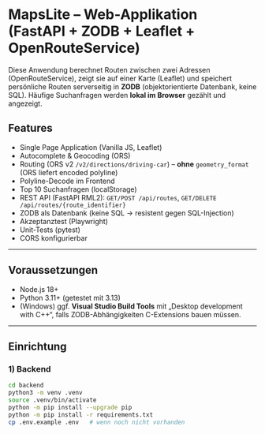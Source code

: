 # MapsLite – Web-Applikation (FastAPI + ZODB + Leaflet + OpenRouteService)

Diese Anwendung berechnet Routen zwischen zwei Adressen (OpenRouteService), zeigt sie auf einer Karte (Leaflet) und speichert persönliche Routen serverseitig in **ZODB** (objektorientierte Datenbank, keine SQL). Häufige Suchanfragen werden **lokal im Browser** gezählt und angezeigt.

## Features

- Single Page Application (Vanilla JS, Leaflet)
- Autocomplete & Geocoding (ORS)
- Routing (ORS v2 `/v2/directions/driving-car`) – **ohne** `geometry_format` (ORS liefert encoded polyline)
- Polyline-Decode im Frontend
- Top 10 Suchanfragen (localStorage)
- REST API (FastAPI RML2): `GET/POST /api/routes`, `GET/DELETE /api/routes/{route_identifier}`
- ZODB als Datenbank (keine SQL → resistent gegen SQL-Injection)
- Akzeptanztest (Playwright)
- Unit-Tests (pytest)
- CORS konfigurierbar

---

## Voraussetzungen

- Node.js 18+
- Python 3.11+ (getestet mit 3.13)
- (Windows) ggf. **Visual Studio Build Tools** mit „Desktop development with C++“, falls ZODB-Abhängigkeiten C-Extensions bauen müssen.

---

## Einrichtung

### 1) Backend

```bash
cd backend
python3 -m venv .venv
source .venv/bin/activate
python -m pip install --upgrade pip
python -m pip install -r requirements.txt
cp .env.example .env   # wenn noch nicht vorhanden
